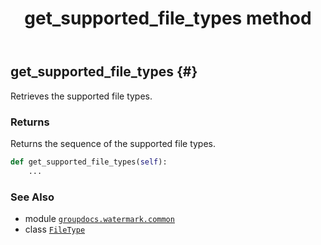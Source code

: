 ﻿---
title: get_supported_file_types method
second_title: GroupDocs.Watermark for Python via .NET API References
description: 
type: docs
url: /python-net/groupdocs.watermark.common/filetype/get_supported_file_types/
is_root: false
weight: 40
---

## get_supported_file_types {#}

Retrieves the supported file types.


### Returns 


Returns the sequence of the supported file types.


```python
def get_supported_file_types(self):
    ...
```





### See Also
* module [`groupdocs.watermark.common`](../../)
* class [`FileType`](/watermark/python-net/groupdocs.watermark.common/filetype)
